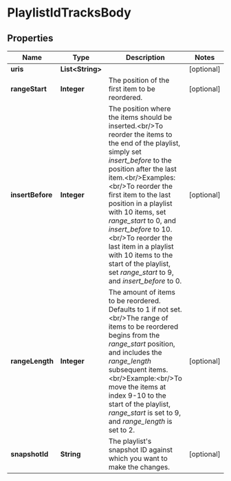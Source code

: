 # PlaylistIdTracksBody

## Properties
Name | Type | Description | Notes
------------ | ------------- | ------------- | -------------
**uris** | **List&lt;String&gt;** |  |  [optional]
**rangeStart** | **Integer** | The position of the first item to be reordered.  |  [optional]
**insertBefore** | **Integer** | The position where the items should be inserted.&lt;br/&gt;To reorder the items to the end of the playlist, simply set _insert_before_ to the position after the last item.&lt;br/&gt;Examples:&lt;br/&gt;To reorder the first item to the last position in a playlist with 10 items, set _range_start_ to 0, and _insert_before_ to 10.&lt;br/&gt;To reorder the last item in a playlist with 10 items to the start of the playlist, set _range_start_ to 9, and _insert_before_ to 0.  |  [optional]
**rangeLength** | **Integer** | The amount of items to be reordered. Defaults to 1 if not set.&lt;br/&gt;The range of items to be reordered begins from the _range_start_ position, and includes the _range_length_ subsequent items.&lt;br/&gt;Example:&lt;br/&gt;To move the items at index 9-10 to the start of the playlist, _range_start_ is set to 9, and _range_length_ is set to 2.  |  [optional]
**snapshotId** | **String** | The playlist&#x27;s snapshot ID against which you want to make the changes.  |  [optional]
